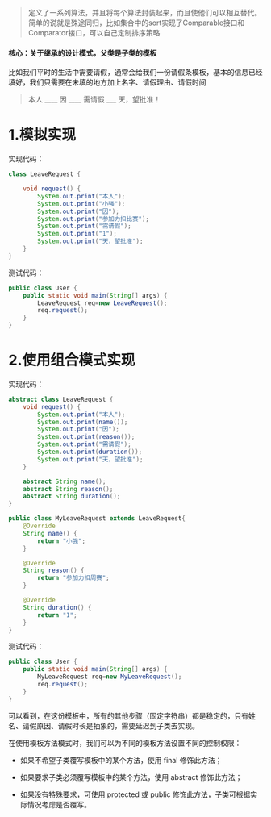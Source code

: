 > 定义了一系列算法，并且将每个算法封装起来，而且使他们可以相互替代。简单的说就是殊途同归，比如集合中的sort实现了Comparable接口和Comparator接口，可以自己定制排序策略

#### 核心：关于继承的设计模式，父类是子类的模板

比如我们平时的生活中需要请假，通常会给我们一份请假条模板，基本的信息已经填好，我们只需要在未填的地方加上名字、请假理由、请假时间 

> 本人 ____ 因 ____ 需请假 ___ 天，望批准！ 

# 1.模拟实现

实现代码：
```java
class LeaveRequest {

    void request() {
        System.out.print("本人");
        System.out.print("小强");
        System.out.print("因");
        System.out.print("参加力扣比赛");
        System.out.print("需请假");
        System.out.print("1");
        System.out.print("天，望批准");
    }
}
```

测试代码：

```java
public class User {
    public static void main(String[] args) {
        LeaveRequest req=new LeaveRequest();
        req.request();
    }
}
```

#  2.使用组合模式实现

实现代码：

```java
abstract class LeaveRequest {
    void request() {
        System.out.print("本人");
        System.out.print(name());
        System.out.print("因");
        System.out.print(reason());
        System.out.print("需请假");
        System.out.print(duration());
        System.out.print("天，望批准");
    }

    abstract String name();
    abstract String reason();
    abstract String duration();
}

public class MyLeaveRequest extends LeaveRequest{
    @Override
    String name() {
        return "小强";
    }

    @Override
    String reason() {
        return "参加力扣周赛";
    }

    @Override
    String duration() {
        return "1";
    }
}
```

测试代码：

```java
public class User {
    public static void main(String[] args) {
        MyLeaveRequest req=new MyLeaveRequest();
        req.request();
    }
}
```

可以看到，在这份模板中，所有的其他步骤（固定字符串）都是稳定的，只有姓名、请假原因、请假时长是抽象的，需要延迟到子类去实现。

在使用模板方法模式时，我们可以为不同的模板方法设置不同的控制权限：

- 如果不希望子类覆写模板中的某个方法，使用 final 修饰此方法；

- 如果要求子类必须覆写模板中的某个方法，使用 abstract 修饰此方法；
- 如果没有特殊要求，可使用 protected 或 public 修饰此方法，子类可根据实际情况考虑是否覆写。

